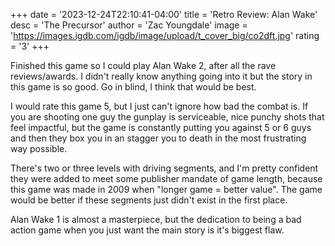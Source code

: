 +++
date = '2023-12-24T22:10:41-04:00'
title = 'Retro Review: Alan Wake'
desc = 'The Precursor'
author = 'Zac Youngdale'
image = 'https://images.igdb.com/igdb/image/upload/t_cover_big/co2dft.jpg'
rating = '3'
+++

Finished this game so I could play Alan Wake 2, after all the rave reviews/awards. I didn't really know anything going into it but the story in this game is so good. Go in blind, I think that would be best.

I would rate this game 5, but I just can't ignore how bad the combat is. If you are shooting one guy the gunplay is serviceable, nice punchy shots that feel impactful, but the game is constantly putting you against 5 or 6 guys and then they box you in an stagger you to death in the most frustrating way possible.

There's two or three levels with driving segments, and I'm pretty confident they were added to meet some publisher mandate of game length, because this game was made in 2009 when "longer game = better value". The game would be better if these segments just didn't exist in the first place.

Alan Wake 1 is almost a masterpiece, but the dedication to being a bad action game when you just want the main story is it's biggest flaw.